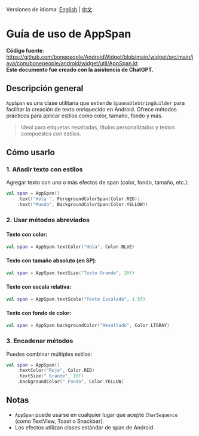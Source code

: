 Versiones de idioma: [English](./README.md) | [中文](./README.zh-CN.md)

# Guía de uso de AppSpan

**Código fuente**: https://github.com/bonepeople/AndroidWidget/blob/main/widget/src/main/java/com/bonepeople/android/widget/util/AppSpan.kt  
**Este documento fue creado con la asistencia de ChatGPT.**

## Descripción general

`AppSpan` es una clase utilitaria que extiende `SpannableStringBuilder` para facilitar la creación de texto enriquecido en Android. Ofrece métodos prácticos para aplicar estilos como color, tamaño, fondo y más.

> Ideal para etiquetas resaltadas, títulos personalizados y textos compuestos con estilos.

## Cómo usarlo

### 1. Añadir texto con estilos

Agregar texto con uno o más efectos de span (color, fondo, tamaño, etc.):

```kotlin
val span = AppSpan()
    .text("Hola ", ForegroundColorSpan(Color.RED))
    .text("Mundo", BackgroundColorSpan(Color.YELLOW))
```

### 2. Usar métodos abreviados

#### Texto con color:

```kotlin
val span = AppSpan.textColor("Hola", Color.BLUE)
```

#### Texto con tamaño absoluto (en SP):

```kotlin
val span = AppSpan.textSize("Texto Grande", 20f)
```

#### Texto con escala relativa:

```kotlin
val span = AppSpan.textScale("Texto Escalado", 1.5f)
```

#### Texto con fondo de color:

```kotlin
val span = AppSpan.backgroundColor("Resaltado", Color.LTGRAY)
```

### 3. Encadenar métodos

Puedes combinar múltiples estilos:

```kotlin
val span = AppSpan()
    .textColor("Rojo", Color.RED)
    .textSize(" Grande", 18f)
    .backgroundColor(" Fondo", Color.YELLOW)
```

## Notas

- `AppSpan` puede usarse en cualquier lugar que acepte `CharSequence` (como TextView, Toast o Snackbar).
- Los efectos utilizan clases estándar de span de Android.